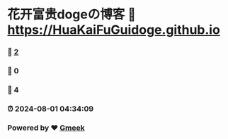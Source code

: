 # 花开富贵dogeの博客 :link: https://HuaKaiFuGuidoge.github.io 
### :page_facing_up: [2](https://HuaKaiFuGuidoge.github.io/tag.html) 
### :speech_balloon: 0 
### :hibiscus: 4 
### :alarm_clock: 2024-08-01 04:34:09 
### Powered by :heart: [Gmeek](https://github.com/Meekdai/Gmeek)
